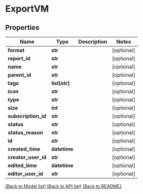 # ExportVM


## Properties
Name | Type | Description | Notes
------------ | ------------- | ------------- | -------------
**format** | **str** |  | [optional] 
**report_id** | **str** |  | [optional] 
**name** | **str** |  | [optional] 
**parent_id** | **str** |  | [optional] 
**tags** | **list[str]** |  | [optional] 
**icon** | **str** |  | [optional] 
**type** | **str** |  | [optional] 
**size** | **int** |  | [optional] 
**subscription_id** | **str** |  | [optional] 
**status** | **str** |  | [optional] 
**status_reason** | **str** |  | [optional] 
**id** | **str** |  | [optional] 
**created_time** | **datetime** |  | [optional] 
**creator_user_id** | **str** |  | [optional] 
**edited_time** | **datetime** |  | [optional] 
**editor_user_id** | **str** |  | [optional] 

[[Back to Model list]](../README.md#documentation-for-models) [[Back to API list]](../README.md#documentation-for-api-endpoints) [[Back to README]](../README.md)


